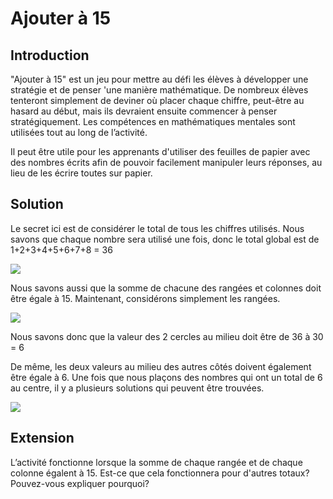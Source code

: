 # Ajouter à 15

## Introduction

"Ajouter à 15" est un jeu pour mettre au défi les élèves à développer une stratégie et de penser 'une manière mathématique. De nombreux élèves tenteront simplement de deviner où placer chaque chiffre, peut-être au hasard au début, mais ils devraient ensuite commencer à penser stratégiquement. Les compétences en mathématiques mentales sont utilisées tout au long de l’activité.

Il peut être utile pour les apprenants d'utiliser des feuilles de papier avec des nombres écrits afin de pouvoir facilement manipuler leurs réponses, au lieu de les écrire toutes sur papier.

## Solution

Le secret ici est de considérer le total de tous les chiffres utilisés. Nous savons que chaque nombre sera utilisé une fois, donc le total global est de 1+2+3+4+5+6+7+8 = 36

![](https://github.com/supportingami/sami-maths-club/blob/master/maths-club-pack/images/adding-to-15-2.png?raw=true)

Nous savons aussi que la somme de chacune des rangées et colonnes doit être égale à 15. Maintenant, considérons simplement les rangées.

![](https://github.com/supportingami/sami-maths-club/blob/master/maths-club-pack/images/adding-to-15-3.png?raw=true)

Nous savons donc que la valeur des 2 cercles au milieu doit être de 36 à 30 = 6

De même, les deux valeurs au milieu des autres côtés doivent également être égale à 6. Une fois que nous plaçons des nombres qui ont un total de 6 au centre, il y a plusieurs solutions qui peuvent être trouvées.

![](https://github.com/supportingami/sami-maths-club/blob/master/maths-club-pack/images/adding-to-15-4.png?raw=true)

## Extension

L’activité fonctionne lorsque la somme de chaque rangée et de chaque colonne égalent à 15. Est-ce que cela fonctionnera pour d'autres totaux? Pouvez-vous expliquer pourquoi?
